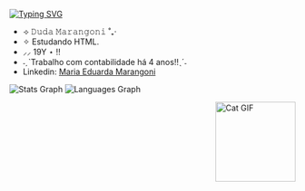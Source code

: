 [![Typing SVG](https://readme-typing-svg.demolab.com?font=Fira+Code&pause=1000&color=73F7CC&width=435&lines=%E2%98%85+%F0%9D%99%BE%F0%9D%9A%92%F0%9D%9A%8E!+%F0%9D%99%B1%F0%9D%9A%8E%F0%9D%9A%96+%F0%9D%9A%9F%F0%9D%9A%92%F0%9D%9A%97%F0%9D%9A%8D%F0%9D%9A%98+%F0%9D%9A%8A%F0%9D%9A%98+%F0%9D%9A%96%F0%9D%9A%8E%F0%9D%9A%9E+%F0%9D%9A%99%F0%9D%9A%8E%F0%9D%9A%9B%F0%9D%9A%8F%F0%9D%9A%92%F0%9D%9A%95+!+%E2%98%85)](https://git.io/typing-svg)

- ⟢ 𝙳𝚞𝚍𝚊 𝙼𝚊𝚛𝚊𝚗𝚐𝚘𝚗𝚒 ˚₊‧
- ✧ Estudando HTML.
- ⸝⸝ 19Y ⋆ !!
- ˗ˏˋTrabalho com contabilidade há 4 anos!!ˎˊ˗
- Linkedin: [Maria Eduarda Marangoni](https://www.linkedin.com/in/maria-eduarda-marangoni-65424a362/)


![Stats Graph](https://github-readme-stats.vercel.app/api?username=DudaMarangonii&hide_title=false&hide_rank=false&show_icons=true&include_all_commits=true&count_private=true&disable_animations=false&theme=merko&locale=en&hide_border=false&order=1)
![Languages Graph](https://github-readme-stats.vercel.app/api/top-langs?username=DudaMarangonii&locale=en&hide_title=false&layout=compact&card_width=320&langs_count=5&theme=merko&hide_border=false&order=2)

<img src="https://media.discordapp.net/attachments/1344839129753718925/1365480163596570665/cat.gif?ex=680d7600&is=680c2480&hm=9c7010d3ccc83ea2941e7e5726bd8e6d5117ece8163aaddb6c18cdb4f3346f58&=&width=141&height=141" alt="Cat GIF" align="right" width="141" height="141" />


